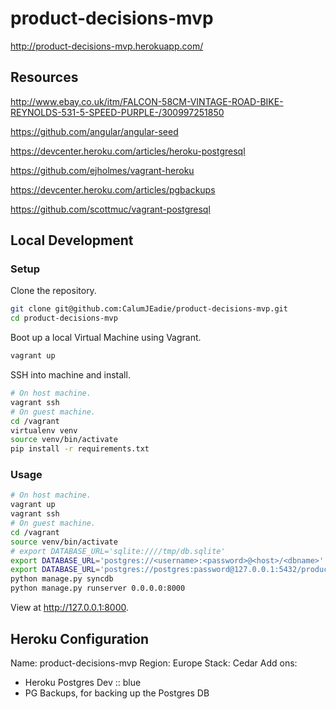 product-decisions-mvp
=====================

http://product-decisions-mvp.herokuapp.com/

Resources
---------

http://www.ebay.co.uk/itm/FALCON-58CM-VINTAGE-ROAD-BIKE-REYNOLDS-531-5-SPEED-PURPLE-/300997251850

https://github.com/angular/angular-seed

https://devcenter.heroku.com/articles/heroku-postgresql

https://github.com/ejholmes/vagrant-heroku

https://devcenter.heroku.com/articles/pgbackups

https://github.com/scottmuc/vagrant-postgresql

Local Development
-----------------

### Setup

Clone the repository.

```sh
git clone git@github.com:CalumJEadie/product-decisions-mvp.git
cd product-decisions-mvp
```

Boot up a local Virtual Machine using Vagrant.

```sh
vagrant up
```

SSH into machine and install.

```sh
# On host machine.
vagrant ssh
# On guest machine.
cd /vagrant
virtualenv venv
source venv/bin/activate
pip install -r requirements.txt
```

### Usage

```sh
# On host machine.
vagrant up
vagrant ssh
# On guest machine.
cd /vagrant
source venv/bin/activate
# export DATABASE_URL='sqlite:////tmp/db.sqlite'
export DATABASE_URL='postgres://<username>:<password>@<host>/<dbname>'
export DATABASE_URL='postgres://postgres:password@127.0.0.1:5432/product_decisions_mvp'
python manage.py syncdb
python manage.py runserver 0.0.0.0:8000
```

View at http://127.0.0.1:8000.


Heroku Configuration
--------------------

Name: product-decisions-mvp
Region: Europe
Stack: Cedar
Add ons:
- Heroku Postgres Dev :: blue
- PG Backups, for backing up the Postgres DB